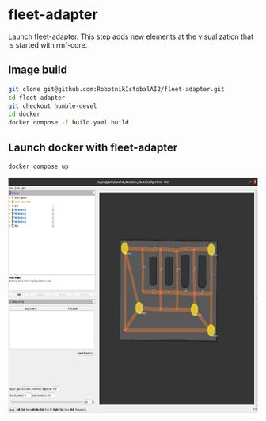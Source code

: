 # fleet-adapter

Launch fleet-adapter.  This step adds new elements at the visualization that is started with rmf-core.

## Image build

```bash
git clone git@github.com:RobotnikIstobalAI2/fleet-adapter.git
cd fleet-adapter
git checkout humble-devel
cd docker
docker compose -f build.yaml build
```

## Launch docker with fleet-adapter

```bash
docker compose up
```

<p align="center">
  <img src="doc/fleetadapter.png" height="475" />
</p>